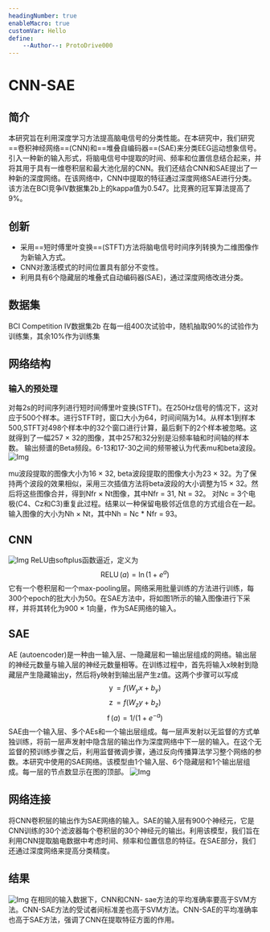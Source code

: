```yaml
---
headingNumber: true
enableMacro: true
customVar: Hello
define:
    --Author--: ProtoDrive000
---
```

# CNN-SAE
## 简介
本研究旨在利用深度学习方法提高脑电信号的分类性能。在本研究中，我们研究==卷积神经网络==(CNN)和==堆叠自编码器==(SAE)来分类EEG运动想象信号。引入一种新的输入形式，将脑电信号中提取的时间、频率和位置信息结合起来，并将其用于具有一维卷积层和最大池化层的CNN。我们还结合CNN和SAE提出了一种新的深度网络。在该网络中，CNN中提取的特征通过深度网络SAE进行分类。
该方法在BCI竞争IV数据集2b上的kappa值为0.547。比竞赛的冠军算法提高了9%。

## 创新
- 采用==短时傅里叶变换==(STFT)方法将脑电信号时间序列转换为二维图像作为新输入方式。
- CNN对激活模式的时间位置具有部分不变性。
- 利用具有6个隐藏层的堆叠式自动编码器(SAE)，通过深度网络改进分类。

## 数据集
BCI Competition IV数据集2b
在每一组400次试验中，随机抽取90%的试验作为训练集，其余10%作为训练集
## 网络结构

### 输入的预处理
对每2s的时间序列进行短时间傅里叶变换(STFT)。在250Hz信号的情况下，这对应于500个样本。进行STFT时，窗口大小为64，时间间隔为14。从样本1到样本500,STFT对498个样本中的32个窗口进行计算，最后剩下的2个样本被忽略。这就得到了一幅257 × 32的图像，其中257和32分别是沿频率轴和时间轴的样本数。
输出频谱的Beta频段。6-13和17-30之间的频带被认为代表mu和beta波段。
![Img](https://imgpool.protodrive.xyz/img/yank-note-picgo-img-20220801134058.png)

mu波段提取的图像大小为16 × 32, beta波段提取的图像大小为23 × 32。为了保持两个波段的效果相似，采用三次插值方法将beta波段的大小调整为15 × 32。然后将这些图像合并，得到Nfr × Nt图像，其中Nfr = 31, Nt = 32。
对Nc = 3个电极(C4、Cz和C3)重复此过程。结果以一种保留电极邻近信息的方式组合在一起。输入图像的大小为Nh × Nt，其中Nh = Nc * Nfr = 93。
## CNN
![Img](https://imgpool.protodrive.xyz/img/yank-note-picgo-img-20220801133932.png)
ReLU由softplus函数逼近，定义为
$$
\operatorname{RELU}(a)=\ln (1+e^a)
$$
它有一个卷积层和一个max-pooling层。网络采用批量训练的方法进行训练，每300个epoch的批大小为50。在SAE方法中，将如图1所示的输入图像进行下采样，并将其转化为900 × 1向量，作为SAE网络的输入。
## SAE
AE (autoencoder)是一种由一输入层、一隐藏层和一输出层组成的网络。输出层的神经元数量与输入层的神经元数量相等。在训练过程中，首先将输入x映射到隐藏层产生隐藏输出y，然后将y映射到输出层产生z值。这两个步骤可以写成
$$
\operatorname{y}=f(W_yx+b_y)
$$
$$
\operatorname{z}=f(W_zy+b_z)
$$
$$
\operatorname{f}(a)=1/ (1+e^{-a})
$$
SAE由一个输入层、多个AEs和一个输出层组成。每一层声发射以无监督的方式单独训练，将前一层声发射中隐含层的输出作为深度网络中下一层的输入。在这个无监督的预训练步骤之后，利用监督微调步骤，通过反向传播算法学习整个网络的参数。本研究中使用的SAE网络。该模型由1个输入层、6个隐藏层和1个输出层组成。每一层的节点数显示在图的顶部。
![Img](https://imgpool.protodrive.xyz/img/yank-note-picgo-img-20220801140104.png)
## 网络连接
将CNN卷积层的输出作为SAE网络的输入。SAE的输入层有900个神经元，它是CNN训练的30个滤波器每个卷积层的30个神经元的输出。利用该模型，我们旨在利用CNN提取脑电数据中考虑时间、频率和位置信息的特征。在SAE部分，我们还通过深度网络来提高分类精度。

## 结果
![Img](https://imgpool.protodrive.xyz/img/yank-note-picgo-img-20220801140407.png)
在相同的输入数据下，CNN和CNN- sae方法的平均准确率要高于SVM方法。CNN-SAE方法的受试者间标准差也高于SVM方法。CNN-SAE的平均准确率也高于SAE方法，强调了CNN在提取特征方面的作用。

